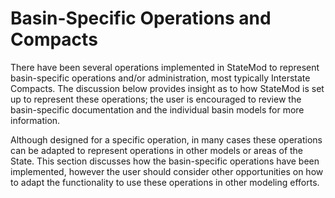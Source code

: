 # Basin-Specific Operations and Compacts #

There have been several operations implemented in StateMod to represent basin-specific operations and/or administration, most 
typically Interstate Compacts.  The discussion below provides insight as to how StateMod is set up to represent these operations; 
the user is encouraged to review the basin-specific documentation and the individual basin models for more information.

Although designed for a specific operation, in many cases these operations can be adapted to represent operations in other models or 
areas of the State.  This section discusses how the basin-specific operations have been implemented, however the user should consider 
other opportunities on how to adapt the functionality to use these operations in other modeling efforts.
